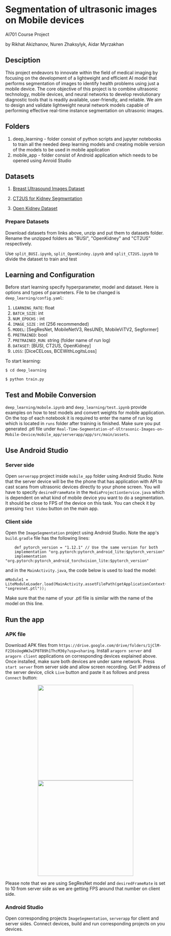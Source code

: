 # Segmentation of ultrasonic images on Mobile devices

AI701 Course Project

by Rikhat Akizhanov, Nuren Zhaksylyk, Aidar Myrzakhan

## Desciption

This project endeavors to innovate within the field of medical imaging by focusing on the development of a lightweight and efficient AI model that performs segmentation of images to identify health problems using just a mobile device. The core objective of this project is to combine ultrasonic technology, mobile devices, and neural networks to develop revolutionary diagnostic tools that is readily available, user-friendly, and reliable. We aim to design and validate lightweight neural network models capable of performing effective real-time instance segmentation on ultrasonic images.

## Folders

1. deep_learning - folder consist of python scripts and jupyter notebooks to train all the needed deep learning models and creating mobile version of the models to be used in mobile application
2. mobile_app - folder consist of Android application which needs to be opened using Anroid Studio


## Datasets

1. [Breast Ultrasound Images Dataset](https://www.kaggle.com/datasets/aryashah2k/breast-ultrasound-images-dataset/)

2. [CT2US for Kidney Segmwntation](https://www.kaggle.com/datasets/siatsyx/ct2usforkidneyseg)

3. [Open Kidney Dataset](http://rsingla.ca/kidneyUS/)

### Prepare Datasets

Download datasets from links above, unzip and put them to datasets folder. Rename the unzipped folders as "BUSI", "OpenKidney" and "CT2US" respectively. 

Use `split_BUSI.ipynb`, `split_OpenKindey.ipynb` and `split_CT2US.ipynb` to divide the dataset to train and test 

## Learning and Configuration

Before start learning specify hyperparameter, model and dataset. Here is options and types of parameters. File to be changed is `deep_learning/config.yaml`:

1. `LEARNING_RATE`: float
2. `BATCH_SIZE`: int
3. `NUM_EPOCHS` : int
4. `IMAGE_SIZE` : int (256 recommended)
5. `MODEL`: [SegResNet, MobileNetV3, ResUNEt, MobileViTV2, Segformer]
6. `PRETRAINED`: bool
7. `PRETRAINED_RUN`: string (folder name of run log)
8. `DATASET`: [BUSI, CT2US, OpenKidney]
9. `LOSS`: [DiceCELoss, BCEWithLogitsLoss]

To start learning:

`$ cd deep_learning`

`$ python train.py`


## Test and Mobile Conversion

`deep_learning/mobole.ipynb` and `deep_learning/test.ipynb` provide examples on how to test models and convert weights for mobile application. On the top of each notebook it is required to enter the name of run log which is located in `runs` folder after training is finished.
Make sure you put generated .ptl file under `Real-Time-Segmentation-of-Ultrasonic-Images-on-Mobile-Device/mobile_app/serverapp/app/src/main/assets`.


## Use Android Studio
### Server side
Open `serverapp` project inside `mobile_app` folder using Android Studio. Note that the server device will be the the phone that has application with API to cast scans from ultrasonic devices directly to your phone screen.
You will have to specify `desiredFrameRate` in the `MediaProjectionService.java` which is dependent on what kind of mobile device you want to do a segmentation. It should be close to FPS of the device on this task. You can check it by pressing `Test Video` button on the main app.

### Client side
Open the `ImageSegmentation` project using Android Studio. Note the app's `build.gradle` file has the following lines:

```
    def pytorch_version = "1.12.1" // Use the same version for both
    implementation "org.pytorch:pytorch_android_lite:$pytorch_version"
    implementation "org.pytorch:pytorch_android_torchvision_lite:$pytorch_version"
```

and in the `MainActivity.java`, the code below is used to load the model:

```
mModule1 = LiteModuleLoader.load(MainActivity.assetFilePath(getApplicationContext(), "segresnet.ptl"));
```
Make sure that the name of your .ptl file is similar with the name of the model on this line.

## Run the app
### APK file
Download APK files from `https://drive.google.com/drive/folders/1jClM-F2I6sUogWWJwIP8T89h1ThcM36y?usp=sharing`. 
Install `aragorn server` and `aragorn client` applications on corresponding devices explained above. Once installed, make sure both devices are under same network. Press `start server` from server side and allow screen recording.
Get IP address of the server device, click `Live` button and paste it as follows and press `Connect` button:

<p align="center">
<img src="https://github.com/ZhNuren/Real-Time-Segmentation-of-Ultrasonic-Images-on-Mobile-Device/assets/43644508/6f6213bf-f6c2-47e8-af2d-4d631edca60b" width="300"/> <img src="https://github.com/ZhNuren/Real-Time-Segmentation-of-Ultrasonic-Images-on-Mobile-Device/assets/43644508/9479df66-8021-4c38-a39d-324b765371bd" width="300"/>
</p>

Please note that we are using SegResNet model and `desiredFrameRate` is set to 10 from server side as we are getting FPS around that number on client side.

### Android Studio
Open corresponding projects `ImageSegmentation`, `serverapp` for client and server sides. Connect devices, build and run corresponding projects on you devices.

